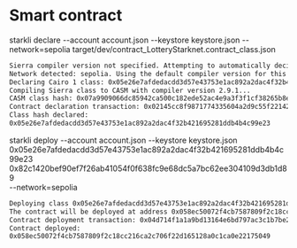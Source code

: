 
# Smart contract


starkli declare --account account.json --keystore keystore.json --network=sepolia target/dev/contract_LotteryStarknet.contract_class.json

```bash
Sierra compiler version not specified. Attempting to automatically decide version to use...
Network detected: sepolia. Using the default compiler version for this network: 2.9.1. Use the --compiler-version flag to choose a different version.
Declaring Cairo 1 class: 0x05e26e7afdedacdd3d57e43753e1ac892a2dac4f32b421695281ddb4b4c99e23
Compiling Sierra class to CASM with compiler version 2.9.1...
CASM class hash: 0x07a9909066dc85942ca500c182ede52ac4e9a3f3f1cf38265b8e9e631c6eb9e8
Contract declaration transaction: 0x02145cc8f9871774335604a2d9c55f221421918aff6338589b80909e454906ae
Class hash declared:
0x05e26e7afdedacdd3d57e43753e1ac892a2dac4f32b421695281ddb4b4c99e23
```


starkli deploy --account account.json --keystore keystore.json \
    0x05e26e7afdedacdd3d57e43753e1ac892a2dac4f32b421695281ddb4b4c99e23 \
    0x82c1420bef90ef7f26ab41054f0f638fc9e68dc5a7bc62ee304109d3db1d89 \
    --network=sepolia

```bash
Deploying class 0x05e26e7afdedacdd3d57e43753e1ac892a2dac4f32b421695281ddb4b4c99e23 with salt 0x032bbb4c0a8aefdf9ab8ee4c19432bb0b7ab9760ab08a96777d89672fa2e5ed8...
The contract will be deployed at address 0x058ec50072f4cb7587809f2c18cc216ca2c706f22d165128a0c1ca0e22175049
Contract deployment transaction: 0x04d714f1a1a9bd13164e6bd797ac3c1b7be2a96e5deca53c7516728426a0d173
Contract deployed:
0x058ec50072f4cb7587809f2c18cc216ca2c706f22d165128a0c1ca0e22175049
```


